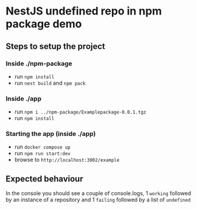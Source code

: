 # NestJS undefined repo in npm package demo

## Steps to setup the project

### Inside ./npm-package

- run `npm install`
- run `nest build` and `npm pack`

### Inside ./app

- run `npm i ../npm-package/Examplepackage-0.0.1.tgz`
- run `npm install`

### Starting the app (inside ./app)

- run `docker compose up`
- run `npm run start:dev`
- browse to `http://localhost:3002/example`

## Expected behaviour

In the console you should see a couple of console.logs, 1 `working` followed by an instance of a repository and 1 `failing` followed by a list of `undefined`
